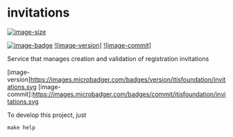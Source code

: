 # invitations

[![image-size]](https://microbadger.com/images/itisfoundation/invitations. "More on itisfoundation/invitations.:staging-latest image")

[![image-badge]](https://microbadger.com/images/itisfoundation/invitations "More on invitations image in registry")
[![image-version]](https://microbadger.com/images/itisfoundation/invitations "More on invitations image in registry")
[![image-commit]](https://microbadger.com/images/itisfoundation/invitations "More on invitations image in registry")

Service that manages creation and validation of registration invitations

<!-- Add badges urls here-->
[image-size]:https://img.shields.io/microbadger/image-size/itisfoundation/invitations./staging-latest.svg?label=invitations.&style=flat
[image-badge]:https://images.microbadger.com/badges/image/itisfoundation/invitations.svg
[image-version]https://images.microbadger.com/badges/version/itisfoundation/invitations.svg
[image-commit]:https://images.microbadger.com/badges/commit/itisfoundation/invitations.svg
<!------------------------->

To develop this project, just

```cmd
make help

```
